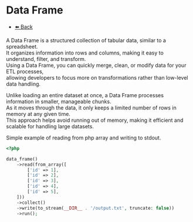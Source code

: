 # Data Frame

- [⬅️️ Back](../../quick-start.md)

A Data Frame is a structured collection of tabular data, similar to a spreadsheet.  
It organizes information into rows and columns, making it easy to understand, filter, and transform.  
Using a Data Frame, you can quickly merge, clean, or modify data for your ETL processes,  
allowing developers to focus more on transformations rather than low-level data handling.

Unlike loading an entire dataset at once, a Data Frame processes information in smaller, manageable chunks.  
As it moves through the data, it only keeps a limited number of rows in memory at any given time.  
This approach helps avoid running out of memory, making it efficient and scalable for handling large datasets.

Simple example of reading from php array and writing to stdout.

```php
<?php

data_frame()
    ->read(from_array([
        ['id' => 1],
        ['id' => 2],
        ['id' => 3],
        ['id' => 4],
        ['id' => 5],
    ]))
    ->collect()
    ->write(to_stream(__DIR__ . '/output.txt', truncate: false))
    ->run();
```